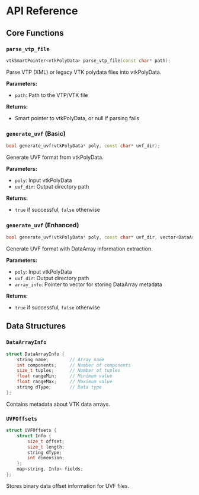 # API Reference

## Core Functions

### `parse_vtp_file`
```cpp
vtkSmartPointer<vtkPolyData> parse_vtp_file(const char* path);
```
Parse VTP (XML) or legacy VTK polydata files into vtkPolyData.

**Parameters:**
- `path`: Path to the VTP/VTK file

**Returns:**
- Smart pointer to vtkPolyData, or null if parsing fails

### `generate_uvf` (Basic)
```cpp
bool generate_uvf(vtkPolyData* poly, const char* uvf_dir);
```
Generate UVF format from vtkPolyData.

**Parameters:**
- `poly`: Input vtkPolyData
- `uvf_dir`: Output directory path

**Returns:**
- `true` if successful, `false` otherwise

### `generate_uvf` (Enhanced)
```cpp
bool generate_uvf(vtkPolyData* poly, const char* uvf_dir, vector<DataArrayInfo>* array_info);
```
Generate UVF format with DataArray information extraction.

**Parameters:**
- `poly`: Input vtkPolyData
- `uvf_dir`: Output directory path
- `array_info`: Pointer to vector for storing DataArray metadata

**Returns:**
- `true` if successful, `false` otherwise

## Data Structures

### `DataArrayInfo`
```cpp
struct DataArrayInfo {
    string name;        // Array name
    int components;     // Number of components
    size_t tuples;      // Number of tuples
    float rangeMin;     // Minimum value
    float rangeMax;     // Maximum value
    string dType;       // Data type
};
```
Contains metadata about VTK data arrays.

### `UVFOffsets`
```cpp
struct UVFOffsets {
    struct Info {
        size_t offset;
        size_t length;
        string dType;
        int dimension;
    };
    map<string, Info> fields;
};
```
Stores binary data offset information for UVF files.
